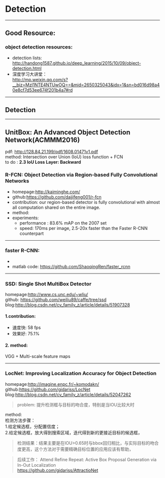 <h1 id="detection">Detection</h1>
<hr>
<h2 id="good-resource">Good Resource:</h2>
<h3 id="object-detection-resources">object detection resources:</h3>
<ul>
<li>detection lists:<br>
<a href="http://handong1587.github.io/deep_learning/2015/10/09/object-detection.html">http://handong1587.github.io/deep_learning/2015/10/09/object-detection.html</a></li>
<li>深度学习大讲堂：<br>
<a href="http://mp.weixin.qq.com/s?__biz=MzI1NTE4NTUwOQ==&amp;mid=2650325043&amp;idx=1&amp;sn=bd016d98a40e8cf7d53ee674f201b4a7#rd">http://mp.weixin.qq.com/s?__biz=MzI1NTE4NTUwOQ==&amp;mid=2650325043&amp;idx=1&amp;sn=bd016d98a40e8cf7d53ee674f201b4a7#rd</a></li>
</ul>
<hr>
<h2 id="detection-1">Detection</h2>
<hr>
<h2 id="unitbox-an-advanced-object-detection-networkacmmm2016">UnitBox: An Advanced Object Detection Network(ACMMM2016)</h2>
<p>pdf: <a href="http://128.84.21.199/pdf/1608.01471v1.pdf">http://128.84.21.199/pdf/1608.01471v1.pdf</a><br>
method: Intersection over Union (IoU) loss function + FCN<br>
to do :  <strong>2.3 IoU Loss Layer: Backward</strong></p>
<h3 id="r-fcn-object-detection-via-region-based-fully-convolutional-networks">R-FCN: Object Detection via Region-based Fully Convolutional Networks</h3>
<ul>
<li>homepage:<a href="http://kaiminghe.com/">http://kaiminghe.com/</a></li>
<li>github:<a href="https://github.com/daijifeng001/r-fcn">https://github.com/daijifeng001/r-fcn</a></li>
<li>contribution: our region-based detector is fully convolutional with almost all computation shared on the entire image.</li>
<li>method:</li>
<li>experiments:
<ul>
<li>performance :  83.6% mAP on the 2007 set</li>
<li>speed: 170ms per image, 2.5-20x faster than the Faster R-CNN counterpart</li>
</ul>
</li>
</ul>
<hr>
<h3 id="faster-r-cnn">faster R-CNN:</h3>
<ul>
<li></li>
<li>matlab code: <a href="https://github.com/ShaoqingRen/faster_rcnn">https://github.com/ShaoqingRen/faster_rcnn</a></li>
</ul>
<hr>
<h3 id="ssd-single-shot-multibox-detector">SSD: Single Shot MultiBox Detector</h3>
<p>homepage:<a href="http://www.cs.unc.edu/~wliu/">http://www.cs.unc.edu/~wliu/</a><br>
github: <a href="https://github.com/weiliu89/caffe/tree/ssd">https://github.com/weiliu89/caffe/tree/ssd</a><br>
blog:<a href="http://blog.csdn.net/cv_family_z/article/details/51907328">http://blog.csdn.net/cv_family_z/article/details/51907328</a></p>
<h4 id="contribution">1.contribution:</h4>
<ul>
<li>速度快: 58 fps</li>
<li>效果好: 75.1%</li>
</ul>
<h4 id="method">2. method:</h4>
<p><img src="http://img.blog.csdn.net/20160714093147693" alt=""><br>
VGG + Multi-scale feature maps</p>
<hr>
<h3 id="locnet-improving-localization-accuracy-for-object-detection">LocNet: Improving Localization Accuracy for Object Detection</h3>
<p>homepage:<a href="http://imagine.enpc.fr/~komodakn/">http://imagine.enpc.fr/~komodakn/</a><br>
github:<a href="https://github.com/gidariss/LocNet">https://github.com/gidariss/LocNet</a><br>
blog:<a href="http://blog.csdn.net/cv_family_z/article/details/52047262">http://blog.csdn.net/cv_family_z/article/details/52047262</a></p>
<blockquote>
<p>problem: 提升检测框与目标的吻合度，特别是当IOU比较大时</p>
</blockquote>
<p>method:<br>
<img src="http://img.blog.csdn.net/20160727164500329" alt=""><br>
检测方法步骤：<br>
1.给定候选框，分配置信度；<br>
2.给定候选框，放大得到搜索区域，迭代得到新的更接近目标的候选框，</p>
<blockquote>
<p>检测结果：结果主要是在IOU&gt;0.65时与bbox回归相比，与实际目标的吻合度更高，这个方法对于需要精确目标位置的应用应该有帮助，</p>
</blockquote>
<blockquote>
<p>后续工作： Attend Refine Repeat: Active Box Proposal Generation via In-Out Localization<br>
<a href="https://github.com/gidariss/AttractioNet">https://github.com/gidariss/AttractioNet</a></p>
</blockquote>
